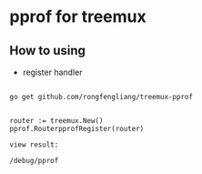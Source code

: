 # pprof for treemux 


## How to using

* register handler

```code

go get github.com/rongfengliang/treemux-pprof


router := treemux.New()
pprof.RouterpprofRegister(router)

view result:

/debug/pprof

```